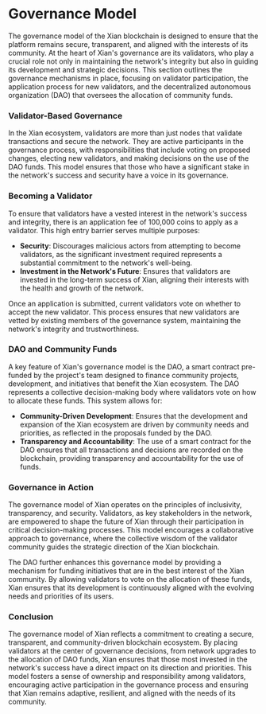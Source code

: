 # Governance Model

The governance model of the Xian blockchain is designed to ensure that the platform remains secure, transparent, and aligned with the interests of its community. At the heart of Xian's governance are its validators, who play a crucial role not only in maintaining the network's integrity but also in guiding its development and strategic decisions. This section outlines the governance mechanisms in place, focusing on validator participation, the application process for new validators, and the decentralized autonomous organization (DAO) that oversees the allocation of community funds.

### **Validator-Based Governance**

In the Xian ecosystem, validators are more than just nodes that validate transactions and secure the network. They are active participants in the governance process, with responsibilities that include voting on proposed changes, electing new validators, and making decisions on the use of the DAO funds. This model ensures that those who have a significant stake in the network's success and security have a voice in its governance.

### **Becoming a Validator**

To ensure that validators have a vested interest in the network's success and integrity, there is an application fee of 100,000 coins to apply as a validator. This high entry barrier serves multiple purposes:

* **Security**: Discourages malicious actors from attempting to become validators, as the significant investment required represents a substantial commitment to the network's well-being.
* **Investment in the Network's Future**: Ensures that validators are invested in the long-term success of Xian, aligning their interests with the health and growth of the network.

Once an application is submitted, current validators vote on whether to accept the new validator. This process ensures that new validators are vetted by existing members of the governance system, maintaining the network's integrity and trustworthiness.

### **DAO and Community Funds**

A key feature of Xian's governance model is the DAO, a smart contract pre-funded by the project's team designed to finance community projects, development, and initiatives that benefit the Xian ecosystem. The DAO represents a collective decision-making body where validators vote on how to allocate these funds. This system allows for:

* **Community-Driven Development**: Ensures that the development and expansion of the Xian ecosystem are driven by community needs and priorities, as reflected in the proposals funded by the DAO.
* **Transparency and Accountability**: The use of a smart contract for the DAO ensures that all transactions and decisions are recorded on the blockchain, providing transparency and accountability for the use of funds.

### **Governance in Action**

The governance model of Xian operates on the principles of inclusivity, transparency, and security. Validators, as key stakeholders in the network, are empowered to shape the future of Xian through their participation in critical decision-making processes. This model encourages a collaborative approach to governance, where the collective wisdom of the validator community guides the strategic direction of the Xian blockchain.

The DAO further enhances this governance model by providing a mechanism for funding initiatives that are in the best interest of the Xian community. By allowing validators to vote on the allocation of these funds, Xian ensures that its development is continuously aligned with the evolving needs and priorities of its users.

### Conclusion

The governance model of Xian reflects a commitment to creating a secure, transparent, and community-driven blockchain ecosystem. By placing validators at the center of governance decisions, from network upgrades to the allocation of DAO funds, Xian ensures that those most invested in the network's success have a direct impact on its direction and priorities. This model fosters a sense of ownership and responsibility among validators, encouraging active participation in the governance process and ensuring that Xian remains adaptive, resilient, and aligned with the needs of its community.
